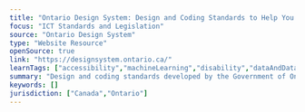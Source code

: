 ```yaml
---
title: "Ontario Design System: Design and Coding Standards to Help You Build Digital Products for the Ontario Government"
focus: "ICT Standards and Legislation"
source: "Ontario Design System"
type: "Website Resource"
openSource: true
link: "https://designsystem.ontario.ca/"
learnTags: ["accessibility","machineLearning","disability","dataAndDataSecurity","framework","government","ict","inclusivePractice","canadianLandscape","regulation"]
summary: "Design and coding standards developed by the Government of Ontario for building accessible digital products. "
keywords: []
jurisdiction: ["Canada","Ontario"]
---
```

